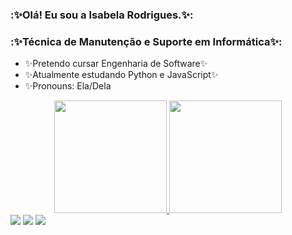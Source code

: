 ### :✨Olá! Eu sou a Isabela Rodrigues.✨:
### :✨Técnica de Manutenção e Suporte em Informática✨:

- ✨Pretendo cursar Engenharia de Software✨
- ✨Atualmente estudando Python e JavaScript✨
- ✨Pronouns: Ela/Dela
<div align="center">
  <a href="https://github.com/isadevel">
  <img height="180em" src="https://github-readme-stats.vercel.app/api?username=isadevel&show_icons=true&theme=dracula&include_all_commits=true&count_private=true"/>
  <img height="180em" src="https://github-readme-stats.vercel.app/api/top-langs/?username=isadevel&layout=compact&langs_count=7&theme=dracula"/>
</div

  <a href="https://instagram.com/isadevel" target="_blank"><img src="https://img.shields.io/badge/-Instagram-%23E4405F?style=for-the-badge&logo=instagram&logoColor=white" target="_blank"></a>
  <a href = "mailto:isadevelcontato@gmail.com"><img src="https://img.shields.io/badge/-Gmail-%23333?style=for-the-badge&logo=gmail&logoColor=white" target="_blank"></a>
  <a href="https://www.linkedin.com/in/isadevel" target="_blank"><img src="https://img.shields.io/badge/-LinkedIn-%230077B5?style=for-the-badge&logo=linkedin&logoColor=white" target="_blank"></a>        
 
